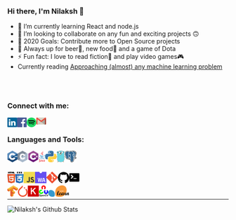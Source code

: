 ### Hi there, I'm Nilaksh 👋

- 🌱 I’m currently learning React and node.js
- 👯 I’m looking to collaborate on any fun and exciting projects 🙃
- 🥅 2020 Goals: Contribute more to Open Source projects
- 💬 Always up for beer🍺, new food🍔 and a game of Dota
- ⚡ Fun fact: I love to read fiction📕 and play video games🎮
- Currently reading [Approaching (almost) any machine learning problem](https://www.amazon.in/Approaching-Almost-Machine-Learning-Problem-ebook/dp/B089P13QHT)

<br />
<br />

### Connect with me:

[<img align="left" alt="LinkedIn" width="22px" src="https://raw.githubusercontent.com/nilax97/nilax97/master/logos/linkedin.svg" />](https://www.linkedin.com/in/nilaksh97/)
[<img align="left" alt="Facebook" width="22px" src="https://raw.githubusercontent.com/nilax97/nilax97/master/logos/facebook.svg" />](https://www.facebook.com/nilax97/)
[<img align="left" alt="Spotify" width="22px" src="https://raw.githubusercontent.com/nilax97/nilax97/master/logos/spotify.png" />](https://open.spotify.com/user/12121324612?si=UxWL_2LfTCGbPT4-SAD1OQ)
[<img align="left" alt="Gmail" width="22px" src="https://raw.githubusercontent.com/nilax97/nilax97/master/logos/gmail.png" />](mailto:agarwal.nilaksh@gmail.com)

<br />

### Languages and Tools:

[<img align="left" alt="C++" height="26px" src="https://raw.githubusercontent.com/nilax97/nilax97/master/logos/c%2B%2B.png" />](https://github.com/nilax97?tab=repositories&q=&type=&language=c%2B%2B)
[<img align="left" alt="C" height="26px" src="https://raw.githubusercontent.com/nilax97/nilax97/master/logos/c.svg" />](https://github.com/nilax97?tab=repositories&q=&type=&language=c)
[<img align="left" alt="C#" height="26px" src="https://raw.githubusercontent.com/nilax97/nilax97/master/logos/c%23.svg" />](https://github.com/nilax97?tab=repositories&q=&type=&language=c%23)
[<img align="left" alt="Java" height="26px" src="https://raw.githubusercontent.com/nilax97/nilax97/master/logos/java.png" />](https://github.com/nilax97?tab=repositories&q=&type=&language=java)
[<img align="left" alt="Python" height="26px" src="https://raw.githubusercontent.com/nilax97/nilax97/master/logos/python.png" />](https://github.com/nilax97?tab=repositories&q=&type=&language=python)
[<img align="left" alt="golang" height="26px" src="https://raw.githubusercontent.com/nilax97/nilax97/master/logos/golang.png" />](https://github.com/nilax97?tab=repositories&q=&type=&language=go)
[<img align="left" alt="postgresql" height="26px" src="https://raw.githubusercontent.com/nilax97/nilax97/master/logos/postgresql.png" />](hhttps://github.com/nilax97/DBMS-Assignments)

<br />
<br />

[<img align="left" alt="HTML" height="26px" src="https://raw.githubusercontent.com/nilax97/nilax97/master/logos/html.svg" />](https://github.com/nilax97?tab=repositories&q=&type=&language=html)
[<img align="left" alt="CSS" height="26px" src="https://raw.githubusercontent.com/nilax97/nilax97/master/logos/css.png" />](https://github.com/nilax97?tab=repositories&q=&type=&language=css)
[<img align="left" alt="Javascript" height="26px" src="https://raw.githubusercontent.com/nilax97/nilax97/master/logos/javascript.svg" />](https://github.com/nilax97?tab=repositories&q=&type=&language=javascript)
[<img align="left" alt="Webassembly" height="26px" src="https://raw.githubusercontent.com/nilax97/nilax97/master/logos/web-assembly.png" />](https://github.com/nilax97?tab=repositories&q=&type=&language=webassembly)
[<img align="left" alt="git" height="26px" src="https://raw.githubusercontent.com/nilax97/nilax97/master/logos/git.png" />](https://github.com/nilax97?tab=repositories)
[<img align="left" alt="github" height="26px" src="https://raw.githubusercontent.com/nilax97/nilax97/master/logos/github.png" />](https://github.com/nilax97?tab=repositories)
[<img align="left" alt="terminal" height="26px" src="https://raw.githubusercontent.com/nilax97/nilax97/master/logos/terminal.jpg" />](https://github.com/nilax97?tab=repositories)

<br />

[<img align="left" alt="tensorflow" height="26px" src="https://raw.githubusercontent.com/nilax97/nilax97/master/logos/tensorflow.png" />](https://github.com/nilax97?tab=repositories)
[<img align="left" alt="pytorch" height="26px" src="https://raw.githubusercontent.com/nilax97/nilax97/master/logos/pytorch.png" />](https://github.com/nilax97?tab=repositories)
[<img align="left" alt="keras" height="26px" src="https://raw.githubusercontent.com/nilax97/nilax97/master/logos/keras.jpg" />](https://github.com/nilax97?tab=repositories)
[<img align="left" alt="opencv" height="26px" src="https://raw.githubusercontent.com/nilax97/nilax97/master/logos/opencv.png" />](https://github.com/nilax97?tab=repositories)
[<img align="left" alt="sklearn" height="26px" src="https://raw.githubusercontent.com/nilax97/nilax97/master/logos/sklearn.png" />](https://github.com/nilax97?tab=repositories)

<br />

---

<!-- ### Spotify Playing 🎧
[<img src="https://now-playing-codestackr.vercel.app/api/spotify-playing" alt="Nilaksh's Spotify Playing" width="350" />](https://open.spotify.com/user/swyqyimdc12jajde4vpwd2x1b) -->

  <img align="left" alt="Nilaksh's Github Stats" src="https://github-readme-stats.vercel.app/api?username=nilax97&show_icons=true&hide_border=true" />


